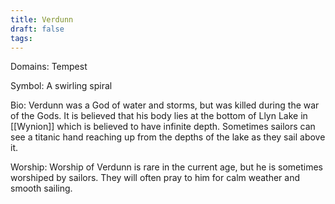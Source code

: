 ```yaml
---
title: Verdunn
draft: false
tags:
---
```

Domains: Tempest

Symbol: A swirling spiral

Bio: Verdunn was a God of water and storms, but was killed during the war of the Gods. It is believed that his body lies at the bottom of Llyn Lake in [[Wynion]] which is believed to have infinite depth. Sometimes sailors can see a titanic hand reaching up from the depths of the lake as they sail above it. 

Worship: Worship of Verdunn is rare in the current age, but he is sometimes worshiped by sailors. They will often pray to him for calm weather and smooth sailing.